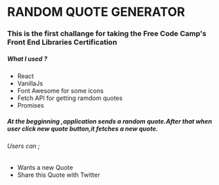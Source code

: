 #  RANDOM QUOTE GENERATOR 
### This is the first challange for taking the Free Code Camp's Front End Libraries Certification
##### What I used ?
- React
- VanillaJs
- Font Awesome for some icons
- Fetch API for getting ramdom quotes
- Promises
##### At the begginning ,application sends a random quote.After that when user click new quote button,it fetches a new quote.
###### Users can ;
 - Wants a new Quote
 - Share this Quote with Twitter 
